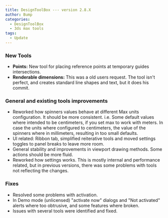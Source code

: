 ```yaml
---
title: DesignToolBox --- version 2.8.X
author: Bump
categories:
  - DesignToolBox
  - 3ds max tools
tags:
  - Update
---
```


### New Tools

* **Points:** New tool for placing reference points at temporary guides intersections.
* **Renderable dimensions:** This was a old users request. The tool isn't perfect, and creates standard line shapes and text, but it does his commit.

### General and existing tools improvements

* Reworked how spinners values behave at different Max units configuration. It should be more consistent. i.e. Some default values where intended to be centimeters, if you set max to work with meters. In case the units where configured to centimeters, the value of the spinners where in millimeters, resulting in too small defaults.
* UI related: Ribbon tab, simplified reiterative tools and moved settings toggles to panel breaks to leave more room.
* General stability and improvements in viewport drawing methods. Some actions should be more fluid.
* Reworked how settings works. This is mostly internal and performance related, but in previous versions, there was some problems with tools not reflecting the changes.

### Fixes

* Resolved some problems with activation.
* In Demo mode (unlicensed) "activate now" dialogs and "Not activated" alerts where too obtrusive, and some features where broken.
* Issues with several tools were identified and fixed.
